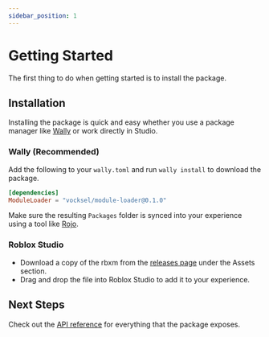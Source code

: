 ```yaml
---
sidebar_position: 1
---
```


# Getting Started

The first thing to do when getting started is to install the package.

## Installation

Installing the package is quick and easy whether you use a package manager like [Wally](https://github.com/UpliftGames/wally) or work directly in Studio.

### Wally (Recommended)

Add the following to your `wally.toml` and run `wally install` to download the package.

```toml
[dependencies]
ModuleLoader = "vocksel/module-loader@0.1.0"
```

Make sure the resulting `Packages` folder is synced into your experience using a tool like [Rojo](https://github.com/rojo-rbx/rojo/).

### Roblox Studio

* Download a copy of the rbxm from the [releases page](https://github.com/vocksel/module-loader/releases/latest) under the Assets section.
* Drag and drop the file into Roblox Studio to add it to your experience.

## Next Steps

Check out the [API reference](/api) for everything that the package exposes.
